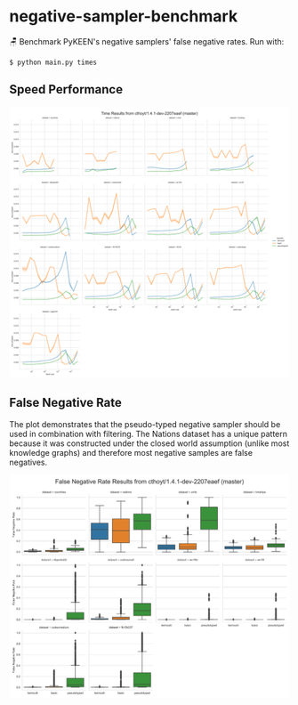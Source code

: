 # negative-sampler-benchmark

🪑 Benchmark PyKEEN's negative samplers' false negative rates. Run with:

```shell
$ python main.py times
```

## Speed Performance

![Times](img/cthoyt/2207eaef/times.svg)

## False Negative Rate

The plot demonstrates that the pseudo-typed negative sampler should be used in combination with filtering. The Nations
dataset has a unique pattern because it was constructed under the closed world assumption (unlike most knowledge graphs)
and therefore most negative samples are false negatives.

![False Negative Rate](img/cthoyt/2207eaef/fnr.png)
